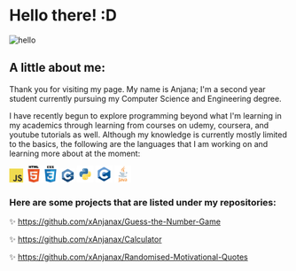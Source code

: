 # Hello there! :D 

<img src="https://media.tenor.com/_JMsG3-7YXUAAAAM/excited-happy.gif" alt = "hello"> 

## A little about me: 
Thank you for visiting my page. 
My name is Anjana; I'm a second year student currently pursuing my Computer Science and Engineering degree. 

I have recently begun to explore programming beyond what I'm learning in my academics through learning from courses on udemy, coursera, and youtube tutorials as well. Although my knowledge is currently mostly limited to the basics, the following are the languages that I am working on and learning more about at the moment: 

<code><img height="25" src="https://raw.githubusercontent.com/github/explore/80688e429a7d4ef2fca1e82350fe8e3517d3494d/topics/javascript/javascript.png"></code> 
<code><img height="30" src="https://raw.githubusercontent.com/github/explore/80688e429a7d4ef2fca1e82350fe8e3517d3494d/topics/html/html.png"></code><code><img height="30" src="https://raw.githubusercontent.com/github/explore/80688e429a7d4ef2fca1e82350fe8e3517d3494d/topics/css/css.png"></code> 
<code><img height="25" src="https://raw.githubusercontent.com/github/explore/80688e429a7d4ef2fca1e82350fe8e3517d3494d/topics/cpp/cpp.png"></code> 
<code><img height="30" src="https://raw.githubusercontent.com/github/explore/80688e429a7d4ef2fca1e82350fe8e3517d3494d/topics/python/python.png"></code>
<code><img height="30" src="https://raw.githubusercontent.com/github/explore/80688e429a7d4ef2fca1e82350fe8e3517d3494d/topics/c/c.png"></code> 
<code><img height="30" src="https://raw.githubusercontent.com/github/explore/80688e429a7d4ef2fca1e82350fe8e3517d3494d/topics/java/java.png"></code>
<!-- <img height = "18" alt="html5" src="https://img.shields.io/badge/-HTML5-E34F26?style=flat-square&logo=html5&logoColor=white"/>  -->

### Here are some projects that are listed under my repositories: 

✨ https://github.com/xAnjanax/Guess-the-Number-Game 

✨ https://github.com/xAnjanax/Calculator 

✨ https://github.com/xAnjanax/Randomised-Motivational-Quotes 

